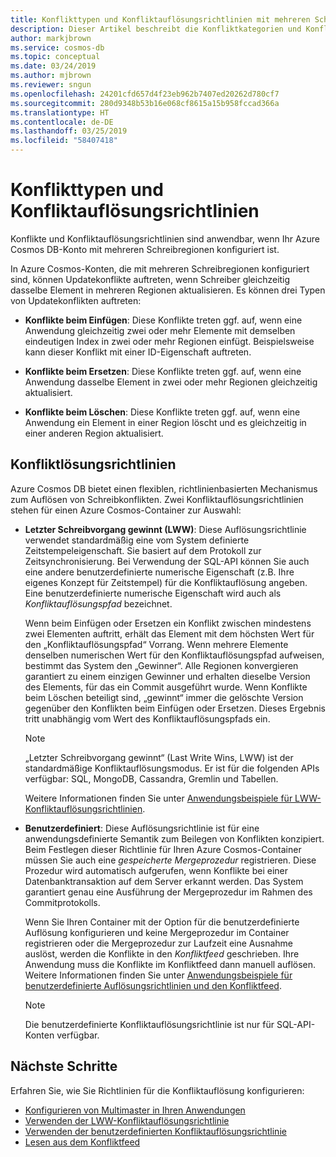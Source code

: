 ```yaml
---
title: Konflikttypen und Konfliktauflösungsrichtlinien mit mehreren Schreibregionen in Azure Cosmos DB
description: Dieser Artikel beschreibt die Konfliktkategorien und Konfliktauflösungsrichtlinien in Azure Cosmos DB.
author: markjbrown
ms.service: cosmos-db
ms.topic: conceptual
ms.date: 03/24/2019
ms.author: mjbrown
ms.reviewer: sngun
ms.openlocfilehash: 24201cfd657d4f23eb962b7407ed20262d780cf7
ms.sourcegitcommit: 280d9348b53b16e068cf8615a15b958fccad366a
ms.translationtype: HT
ms.contentlocale: de-DE
ms.lasthandoff: 03/25/2019
ms.locfileid: "58407418"
---
```

# <a name="conflict-types-and-resolution-policies"></a>Konflikttypen und Konfliktauflösungsrichtlinien

Konflikte und Konfliktauflösungsrichtlinien sind anwendbar, wenn Ihr Azure Cosmos DB-Konto mit mehreren Schreibregionen konfiguriert ist.

In Azure Cosmos-Konten, die mit mehreren Schreibregionen konfiguriert sind, können Updatekonflikte auftreten, wenn Schreiber gleichzeitig dasselbe Element in mehreren Regionen aktualisieren. Es können drei Typen von Updatekonflikten auftreten:

* **Konflikte beim Einfügen**: Diese Konflikte treten ggf. auf, wenn eine Anwendung gleichzeitig zwei oder mehr Elemente mit demselben eindeutigen Index in zwei oder mehr Regionen einfügt. Beispielsweise kann dieser Konflikt mit einer ID-Eigenschaft auftreten.

* **Konflikte beim Ersetzen**: Diese Konflikte treten ggf. auf, wenn eine Anwendung dasselbe Element in zwei oder mehr Regionen gleichzeitig aktualisiert.

* **Konflikte beim Löschen**: Diese Konflikte treten ggf. auf, wenn eine Anwendung ein Element in einer Region löscht und es gleichzeitig in einer anderen Region aktualisiert.

## <a name="conflict-resolution-policies"></a>Konfliktlösungsrichtlinien

Azure Cosmos DB bietet einen flexiblen, richtlinienbasierten Mechanismus zum Auflösen von Schreibkonflikten. Zwei Konfliktauflösungsrichtlinien stehen für einen Azure Cosmos-Container zur Auswahl:

- **Letzter Schreibvorgang gewinnt (LWW)**: Diese Auflösungsrichtlinie verwendet standardmäßig eine vom System definierte Zeitstempeleigenschaft. Sie basiert auf dem Protokoll zur Zeitsynchronisierung. Bei Verwendung der SQL-API können Sie auch eine andere benutzerdefinierte numerische Eigenschaft (z.B. Ihre eigenes Konzept für Zeitstempel) für die Konfliktauflösung angeben. Eine benutzerdefinierte numerische Eigenschaft wird auch als *Konfliktauflösungspfad* bezeichnet. 

  Wenn beim Einfügen oder Ersetzen ein Konflikt zwischen mindestens zwei Elementen auftritt, erhält das Element mit dem höchsten Wert für den „Konfliktauflösungspfad“ Vorrang. Wenn mehrere Elemente denselben numerischen Wert für den Konfliktauflösungspfad aufweisen, bestimmt das System den „Gewinner“. Alle Regionen konvergieren garantiert zu einem einzigen Gewinner und erhalten dieselbe Version des Elements, für das ein Commit ausgeführt wurde. Wenn Konflikte beim Löschen beteiligt sind, „gewinnt“ immer die gelöschte Version gegenüber den Konflikten beim Einfügen oder Ersetzen. Dieses Ergebnis tritt unabhängig vom Wert des Konfliktauflösungspfads ein.

  > [!NOTE]
  > „Letzter Schreibvorgang gewinnt“ (Last Write Wins, LWW) ist der standardmäßige Konfliktauflösungsmodus. Er ist für die folgenden APIs verfügbar: SQL, MongoDB, Cassandra, Gremlin und Tabellen.

  Weitere Informationen finden Sie unter [Anwendungsbeispiele für LWW-Konfliktauflösungsrichtlinien](how-to-manage-conflicts.md#create-a-last-writer-wins-conflict-resolution-policy).

- **Benutzerdefiniert**: Diese Auflösungsrichtlinie ist für eine anwendungsdefinierte Semantik zum Beilegen von Konflikten konzipiert. Beim Festlegen dieser Richtlinie für Ihren Azure Cosmos-Container müssen Sie auch eine *gespeicherte Mergeprozedur* registrieren. Diese Prozedur wird automatisch aufgerufen, wenn Konflikte bei einer Datenbanktransaktion auf dem Server erkannt werden. Das System garantiert genau eine Ausführung der Mergeprozedur im Rahmen des Commitprotokolls.  

  Wenn Sie Ihren Container mit der Option für die benutzerdefinierte Auflösung konfigurieren und keine Mergeprozedur im Container registrieren oder die Mergeprozedur zur Laufzeit eine Ausnahme auslöst, werden die Konflikte in den *Konfliktfeed* geschrieben. Ihre Anwendung muss die Konflikte im Konfliktfeed dann manuell auflösen. Weitere Informationen finden Sie unter [Anwendungsbeispiele für benutzerdefinierte Auflösungsrichtlinien und den Konfliktfeed](how-to-manage-conflicts.md#create-a-last-writer-wins-conflict-resolution-policy).

  > [!NOTE]
  > Die benutzerdefinierte Konfliktauflösungsrichtlinie ist nur für SQL-API-Konten verfügbar.

## <a name="next-steps"></a>Nächste Schritte

Erfahren Sie, wie Sie Richtlinien für die Konfliktauflösung konfigurieren:

* [Konfigurieren von Multimaster in Ihren Anwendungen](how-to-multi-master.md)
* [Verwenden der LWW-Konfliktauflösungsrichtlinie](how-to-manage-conflicts.md#create-a-last-writer-wins-conflict-resolution-policy)
* [Verwenden der benutzerdefinierten Konfliktauflösungsrichtlinie](how-to-manage-conflicts.md#create-a-last-writer-wins-conflict-resolution-policy)
* [Lesen aus dem Konfliktfeed](how-to-manage-conflicts.md#read-from-conflict-feed)
